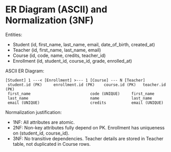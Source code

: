 # ER Diagram (ASCII) and Normalization (3NF)

Entities:
- Student (id, first_name, last_name, email, date_of_birth, created_at)
- Teacher (id, first_name, last_name, email)
- Course (id, code, name, credits, teacher_id)
- Enrollment (id, student_id, course_id, grade, enrolled_at)

ASCII ER Diagram:
```
[Student] 1 ---< [Enrollment] >--- 1 [Course] --- N [Teacher]
 student.id (PK)     enrollment.id (PK)    course.id (PK)   teacher.id (PK)
 first_name                          code (UNIQUE)     first_name
 last_name                           name              last_name
 email (UNIQUE)                      credits           email (UNIQUE)
```

Normalization justification:
- 1NF: All attributes are atomic.
- 2NF: Non-key attributes fully depend on PK. Enrollment has uniqueness on (student_id, course_id).
- 3NF: No transitive dependencies. Teacher details are stored in Teacher table, not duplicated in Course rows.
